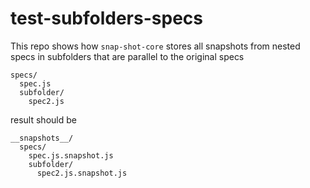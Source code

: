# test-subfolders-specs

This repo shows how `snap-shot-core` stores all snapshots from nested specs in subfolders that are parallel to the original specs

```
specs/
  spec.js
  subfolder/
    spec2.js
```

result should be

```
__snapshots__/
  specs/
    spec.js.snapshot.js
    subfolder/
      spec2.js.snapshot.js
```
